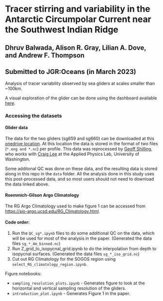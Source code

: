 # Tracer stirring and variability in the Antarctic Circumpolar Current near the Southwest Indian Ridge
## Dhruv Balwada, Alison R. Gray, Lilian A. Dove, and Andrew F. Thompson
## Submitted to JGR:Oceans (in March 2023)

Analysis of tracer variability observed by sea gliders at scales smaller than ~100km.

A visual exploration of the glider can be done using the dashboard available [here](https://earthcube2021.github.io/ec21_book/notebooks/ec21_balwada_etal/README.html#). 


### Accessing the datasets
#### Glider data
The data for the two gliders (sg659 and sg660) can be downloaded at this [onedrive location](https://1drv.ms/u/s!AkfrsYYvKEb5jq8FmP18PQqkkwnStA?e=ATqUoL). At this location the data is stored in the format of two files (`*.eng and *.nc`) per profile. This data was reprocessed by [Geoff Shilling](https://apl.uw.edu/people/profile.php?last_name=Shilling&first_name=Geoff), who works with [Craig Lee](https://apl.uw.edu/people/profile.php?last_name=Lee&first_name=Craig) at the Applied Physics Lab, University of Washington.  

Some additonal QC was done on these data, and the resulting data is stored along in this repo in the `data` folder. All the analysis done in this study uses this post-processed data, and so most users should not need to download the data linked above. 

#### Roemmich-Gilson Argo Climatology
The RG Argo Climatology used to make figure 1 can be accessed from https://sio-argo.ucsd.edu/RG_Climatology.html.

#### Code order: 

1. Run the `QC_sg*.ipynb` files to do some additional QC on the data, which will be used for most of the analysis in the paper. (Generated the data files `sg_*_4m_binned.nc`)
2. Run Z_grid_to_isopycnal_grid.ipynb to do the interpolation from depth to isopycnal surfaces. (Generated the data files `sg_*_iso_grid.nc`)
3. Cut out RG Climatology for the SOGOS region using `select_RG_climatology_region.ipynb`.

Figure notebooks: 
- `sampling_resolution_plots.ipynb` - Generates figure to look at the horizontal and vertical sampling resolution of the gliders.
- `introduction_plot.ipynb` - Generates Figure 1 in the paper. 